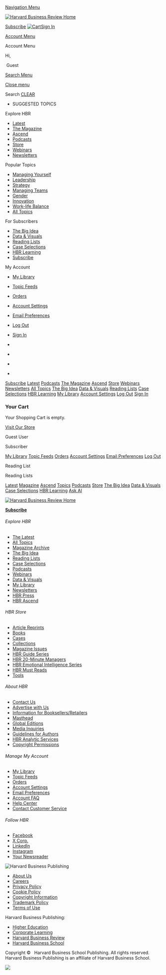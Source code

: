 [Navigation Menu](#)

[![Harvard Business Review Home](/resources/css/images/HBR_logo_black.svg)](https://hbr.org/)

[Subscribe](https://hbr.org/subscriptions?ab=topbar-subtout&tpcc=houseads.site.topbar-subtout) [![Cart](/resources/css/images/cart-icon.png)](https://hbr.org/shopping-cart)[Sign In](#)

[Account Menu](#)

Account Menu

Hi,

 Guest

[Search Menu](#)

[](#)

[Close menu](#)

   Search [CLEAR](#)

* SUGGESTED TOPICS

Explore HBR

* [Latest](https://hbr.org/the-latest)
* [The Magazine](https://hbr.org/magazine)
* [Ascend](https://hbr.org/ascend)
* [Podcasts](https://hbr.org/podcasts)
* [Store](https://hbr.org/store)
* [Webinars](https://hbr.org/webinars)
* [Newsletters](https://hbr.org/email-newsletters)

Popular Topics

* [Managing Yourself](https://hbr.org/topic/subject/managing-yourself)
* [Leadership](https://hbr.org/topic/subject/leadership)
* [Strategy](https://hbr.org/topic/subject/strategy)
* [Managing Teams](https://hbr.org/topic/subject/managing-people)
* [Gender](https://hbr.org/topic/subject/gender)
* [Innovation](https://hbr.org/topic/subject/innovation)
* [Work-life Balance](https://hbr.org/topic/subject/work-life-balance)
* [All Topics](https://hbr.org/topics)

For Subscribers

* [The Big Idea](https://hbr.org/big-ideas)
* [Data & Visuals](https://hbr.org/data-visuals)
* [Reading Lists](https://hbr.org/reading-lists)
* [Case Selections](https://hbr.org/case-selections)
* [HBR Learning](https://hbr.org/learning)
* [Subscribe](https://hbr.org/subscriptions?ab=leftnav-subtout&tpcc=houseads.site.leftnav-subtout)

My Account

* [My Library](https://hbr.org/my-library)
* [Topic Feeds](https://hbr.org/my-library/topics)
* [Orders](https://hbr.org/my-library/orders)
* [Account Settings](https://hbr.org/my-library/settings)
* [Email Preferences](https://hbr.org/my-library/preferences)
* [Log Out](https://hbr.org/logout)
* [Sign In](#)

* [](http://twitter.com/HarvardBiz)
* [](http://www.facebook.com/HBR)
* [](https://www.linkedin.com/company/harvard-business-review?trk=biz-companies-cym)
* [](https://www.instagram.com/harvard_business_review/?hl=en)

[Subscribe](https://hbr.org/subscriptions?ab=leftnav-subtout&tpcc=houseads.site.leftnav-subtout) [Latest](https://hbr.org/the-latest) [Podcasts](https://hbr.org/podcasts) [The Magazine](https://hbr.org/magazine) [Ascend](https://hbr.org/ascend) [Store](https://hbr.org/store) [Webinars](https://hbr.org/webinars) [Newsletters](https://hbr.org/email-newsletters) [All Topics](https://hbr.org/topics) [The Big Idea](https://hbr.org/big-ideas) [Data & Visuals](https://hbr.org/data-visuals) [Reading Lists](https://hbr.org/reading-lists) [Case Selections](https://hbr.org/case-selections) [HBR Learning](https://hbr.org/learning) [My Library](https://hbr.org/my-library) [Account Settings](https://hbr.org/my-library/settings) [Log Out](https://hbr.org/logout) [Sign In](#)

[](#)

### Your Cart

Your Shopping Cart is empty.

[Visit Our Store](https://hbr.org/store)

[](#)

Guest User

Subscriber

[My Library](https://hbr.org/my-library/library) [Topic Feeds](https://hbr.org/my-library/topics) [Orders](https://hbr.org/my-library/orders) [Account Settings](https://hbr.org/my-library/settings) [Email Preferences](https://hbr.org/my-library/preferences) [Log Out](https://hbr.org/logout)

Reading List

Reading Lists

[Latest](https://hbr.org/the-latest) [Magazine](https://hbr.org/magazine) [Ascend](https://hbr.org/ascend) [Topics](https://hbr.org/topics) [Podcasts](https://hbr.org/podcasts) [Store](https://hbr.org/store) [The Big Idea](https://hbr.org/big-ideas) [Data & Visuals](https://hbr.org/data-visuals) [Case Selections](https://hbr.org/case-selections) [HBR Learning](https://hbr.org/learning) [Ask AI](https://hbr.org/ai-beta)

[![Harvard Business Review Home](/resources/css/images/hbr_logo.svg)](https://hbr.org/)

[**Subscribe**](https://hbr.org/subscriptions?ab=footer-subtout&tpcc=houseads.site.footer-subtout)

###### Explore HBR

* [The Latest](https://hbr.org/the-latest)
* [All Topics](https://hbr.org/topics)
* [Magazine Archive](https://hbr.org/magazine)
* [The Big Idea](https://hbr.org/big-ideas)
* [Reading Lists](https://hbr.org/reading-lists)
* [Case Selections](https://hbr.org/case-selections)
* [Podcasts](https://hbr.org/podcasts)
* [Webinars](https://hbr.org/webinars)
* [Data & Visuals](https://hbr.org/data-visuals)
* [My Library](https://hbr.org/my-library)
* [Newsletters](https://hbr.org/email-newsletters)
* [HBR Press](https://hbr.org/hbrpress)
* [HBR Ascend](https://hbr.org/ascend)

###### HBR Store

* [Article Reprints](https://hbr.org/store/articles)
* [Books](https://hbr.org/store/books)
* [Cases](https://hbr.org/store/case-studies)
* [Collections](https://hbr.org/store/collections)
* [Magazine Issues](https://hbr.org/store/magazine-issues)
* [HBR Guide Series](https://hbr.org/store/landing/guides)
* [HBR 20-Minute Managers](https://hbr.org/store/landing/20-minute-managers)
* [HBR Emotional Intelligence Series](https://hbr.org/store/landing/emotional-intelligence-series)
* [HBR Must Reads](https://hbr.org/store/landing/mustreads)
* [Tools](https://hbr.org/store/tools)

###### About HBR

* [Contact Us](https://hbr.org/contact-us)
* [Advertise with Us](https://hbr.org/hbr-advertising-sales)
* [Information for Booksellers/Retailers](https://hbr.org/booksellers-retailers)
* [Masthead](https://hbr.org/about-hbr)
* [Global Editions](https://hbr.org/global-editions)
* [Media Inquiries](https://hbr.org/media-inquiries)
* [Guidelines for Authors](https://hbr.org/guidelines-for-authors-web)
* [HBR Analytic Services](https://hbr.org/hbr-analytic-services)
* [Copyright Permissions](https://hbr.org/permissions)

###### Manage My Account

* [My Library](https://hbr.org/my-library)
* [Topic Feeds](https://hbr.org/my-library/topics)
* [Orders](https://hbr.org/my-library/orders)
* [Account Settings](https://hbr.org/my-library/settings)
* [Email Preferences](https://hbr.org/my-library/preferences)
* [Account FAQ](https://hbr.org/subscriber-help)
* [Help Center](https://hbphelp.zendesk.com/hc/en-us)
* [Contact Customer Service](https://hbr.org/subscriber-help#contact-customer-service)

###### Follow HBR

* [Facebook](http://www.facebook.com/HBR)
* [X Corp.](http://twitter.com/HarvardBiz)
* [LinkedIn](https://www.linkedin.com/company/harvard-business-review?trk=biz-companies-cym)
* [Instagram](https://www.instagram.com/harvard_business_review/?hl=en)
* [Your Newsreader](http://feeds.hbr.org/harvardbusiness/)

![Harvard Business Publishing](/resources/images/2018/new_logo_May11.png)

* [About Us](https://hbr.org/corporate/about)
* [Careers](https://hbr.org/corporate/careers)
* [Privacy Policy](https://hbr.org/privacy-policy)
* [Cookie Policy](https://hbr.org/corporate/cookie-policy)
* [Copyright Information](https://hbr.org/corporate/copyright)
* [Trademark Policy](http://trademark.harvard.edu/pages/trademark-notice)
* [Terms of Use](https://hbr.org/terms-of-use)

  

Harvard Business Publishing:

* [Higher Education](http://hbsp.harvard.edu/)
* [Corporate Learning](http://www.harvardbusiness.org/)
* [Harvard Business Review](http://hbr.org/)
* [Harvard Business School](http://www.hbs.edu/)

Copyright ©   Harvard Business School Publishing. All rights reserved. Harvard Business Publishing is an affiliate of Harvard Business School.

![](http://b.scorecardresearch.com/p?c1=2&c2=14457509&cv=2.0&cj=1)